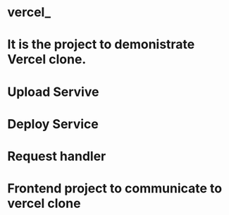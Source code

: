 # vercel_
# It is the project to demonistrate Vercel clone.
# Upload Servive
# Deploy Service
# Request handler

# Frontend project to communicate to vercel clone
